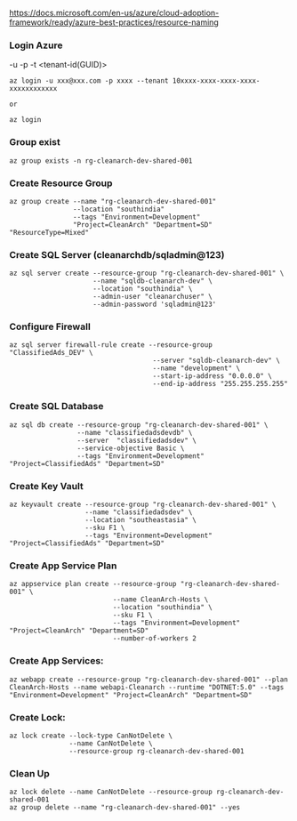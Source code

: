 https://docs.microsoft.com/en-us/azure/cloud-adoption-framework/ready/azure-best-practices/resource-naming

### Login Azure

-u <user-name> -p <password> -t <tenant-id(GUID)>

```
az login -u xxx@xxx.com -p xxxx --tenant 10xxxx-xxxx-xxxx-xxxx-xxxxxxxxxxxx

or

az login

```

### Group exist

```
az group exists -n rg-cleanarch-dev-shared-001
```

### Create Resource Group

```
az group create --name "rg-cleanarch-dev-shared-001" 
                --location "southindia" 
                --tags "Environment=Development" 
                "Project=CleanArch" "Department=SD" "ResourceType=Mixed"
```

### Create SQL Server (cleanarchdb/sqladmin@123)

```
az sql server create --resource-group "rg-cleanarch-dev-shared-001" \
                     --name "sqldb-cleanarch-dev" \
                     --location "southindia" \
                     --admin-user "cleanarchuser" \
                     --admin-password 'sqladmin@123'
```

### Configure Firewall

```
az sql server firewall-rule create --resource-group "ClassifiedAds_DEV" \
                                    --server "sqldb-cleanarch-dev" \
                                    --name "development" \
                                    --start-ip-address "0.0.0.0" \
                                    --end-ip-address "255.255.255.255"                                   
```

### Create SQL Database

```
az sql db create --resource-group "rg-cleanarch-dev-shared-001" \
                 --name "classifiedadsdevdb" \
                 --server  "classifiedadsdev" \
                 --service-objective Basic \
                 --tags "Environment=Development" "Project=ClassifiedAds" "Department=SD"
```

### Create Key Vault

```
az keyvault create --resource-group "rg-cleanarch-dev-shared-001" \
                   --name "classifiedadsdev" \
                   --location "southeastasia" \
                   --sku F1 \
                   --tags "Environment=Development" "Project=ClassifiedAds" "Department=SD"
```

### Create App Service Plan

```
az appservice plan create --resource-group "rg-cleanarch-dev-shared-001" \
                          --name CleanArch-Hosts \
                          --location "southindia" \
                          --sku F1 \
                          --tags "Environment=Development" "Project=CleanArch" "Department=SD"
                          --number-of-workers 2
```

### Create App Services:

```
az webapp create --resource-group "rg-cleanarch-dev-shared-001" --plan CleanArch-Hosts --name webapi-Cleanarch --runtime "DOTNET:5.0" --tags "Environment=Development" "Project=CleanArch" "Department=SD"
```

### Create Lock:
```
az lock create --lock-type CanNotDelete \
               --name CanNotDelete \
               --resource-group rg-cleanarch-dev-shared-001
```

### Clean Up

```
az lock delete --name CanNotDelete --resource-group rg-cleanarch-dev-shared-001
az group delete --name "rg-cleanarch-dev-shared-001" --yes
```
